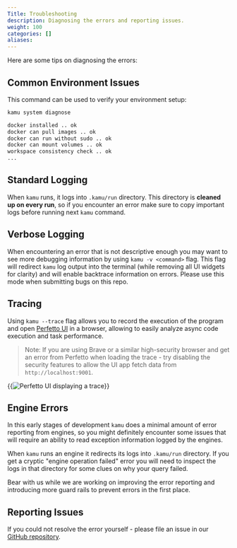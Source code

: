 ```yaml
---
Title: Troubleshooting
description: Diagnosing the errors and reporting issues.
weight: 100
categories: []
aliases:
---
```


Here are some tips on diagnosing the errors:

## Common Environment Issues
This command can be used to verify your environment setup:

```sh
kamu system diagnose

docker installed .. ok
docker can pull images .. ok
docker can run without sudo .. ok
docker can mount volumes .. ok
workspace consistency check .. ok
...
```

## Standard Logging
When `kamu` runs, it logs into `.kamu/run` directory. This directory is **cleaned up on every run**, so if you encounter an error make sure to copy important logs before running next `kamu` command.

## Verbose Logging
When encountering an error that is not descriptive enough you may want to see more debugging information by using `kamu -v <command>` flag. This flag will redirect `kamu` log output into the terminal (while removing all UI widgets for clarity) and will enable backtrace information on errors. Please use this mode when submitting bugs on this repo.

## Tracing
Using `kamu --trace` flag allows you to record the execution of the program and open [Perfetto UI](https://perfetto.dev/) in a browser, allowing to easily analyze async code execution and task performance.

> Note: If you are using Brave or a similar high-security browser and get an error from Perfetto when loading the trace - try disabling the security features to allow the UI app fetch data from `http://localhost:9001`.

{{<image filename="/images/cli/index/trace-perfetto.png" alt="Perfetto UI displaying a trace">}}

## Engine Errors
In this early stages of development `kamu` does a minimal amount of error reporting from engines, so you might definitely encounter some issues that will require an ability to read exception information logged by the engines.

When `kamu` runs an engine it redirects its logs into `.kamu/run` directory. If you get a cryptic "engine operation failed" error you will need to inspect the logs in that directory for some clues on why your query failed.

Bear with us while we are working on improving the error reporting and introducing more guard rails to prevent errors in the first place.

## Reporting Issues
If you could not resolve the error yourself - please file an issue in our [GitHub repository](https://github.com/kamu-data/kamu-cli).
